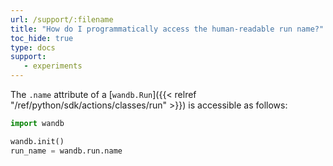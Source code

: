 ```yaml
---
url: /support/:filename
title: "How do I programmatically access the human-readable run name?"
toc_hide: true
type: docs
support:
   - experiments
---
```

The `.name` attribute of a [`wandb.Run`]({{< relref "/ref/python/sdk/actions/classes/run" >}}) is accessible as follows:

```python
import wandb

wandb.init()
run_name = wandb.run.name
```